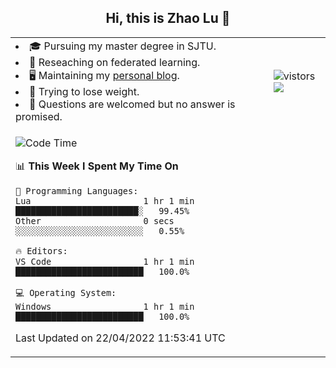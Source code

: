 <h2 align="center"> Hi, this is Zhao Lu 👋</h2>

<table style="overflow:hidden;">
    <tr> 
        <td>
            <li>🎓 Pursuing my master degree in SJTU.</li>
            <li>🌱 Reseaching on federated learning.</li>
            <li>🖥️ Maintaining my <a href="https://ifarewell.xyz">personal blog</a>.</li>
            <li>💪 Trying to lose weight.</li>
            <li>💬 Questions are welcomed but no answer is promised.</li> 
        </td>
        <td>
            <img src="https://visitor-badge.glitch.me/badge?page_id=ifarewell" alt="vistors" />
        <br>
          <img src="https://github-readme-stats.vercel.app/api?username=ifarewell&theme=graywhite&hide=prs,contribs&show_icons=true&hide_border=true&icon_color=CE1D2D&text_color=718096&bg_color=ffffff&hide_title=true" />
        </td>
    </tr>
    <tr>
        <td colspan="2">
            
<!--START_SECTION:waka-->
![Code Time](http://img.shields.io/badge/Code%20Time-136%20hrs%2033%20mins-blue)

📊 **This Week I Spent My Time On** 

```text
💬 Programming Languages: 
Lua                      1 hr 1 min          ████████████████████████░   99.45% 
Other                    0 secs              ░░░░░░░░░░░░░░░░░░░░░░░░░   0.55%

🔥 Editors: 
VS Code                  1 hr 1 min          █████████████████████████   100.0%

💻 Operating System: 
Windows                  1 hr 1 min          █████████████████████████   100.0%

```


 Last Updated on 22/04/2022 11:53:41 UTC
<!--END_SECTION:waka-->
            
</td></tr>
</table>

